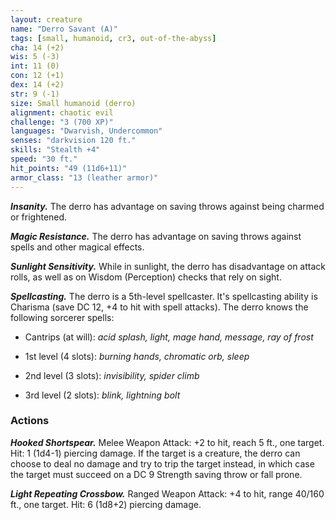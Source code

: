 ```yaml
---
layout: creature
name: "Derro Savant (A)"
tags: [small, humanoid, cr3, out-of-the-abyss]
cha: 14 (+2)
wis: 5 (-3)
int: 11 (0)
con: 12 (+1)
dex: 14 (+2)
str: 9 (-1)
size: Small humanoid (derro)
alignment: chaotic evil
challenge: "3 (700 XP)"
languages: "Dwarvish, Undercommon"
senses: "darkvision 120 ft."
skills: "Stealth +4"
speed: "30 ft."
hit_points: "49 (11d6+11)"
armor_class: "13 (leather armor)"
---
```


***Insanity.*** The derro has advantage on saving throws against being charmed or frightened.

***Magic Resistance.*** The derro has advantage on saving throws against spells and other magical effects.

***Sunlight Sensitivity.*** While in sunlight, the derro has disadvantage on attack rolls, as well as on Wisdom (Perception) checks that rely on sight.

***Spellcasting.*** The derro is a 5th-level spellcaster. It's spellcasting ability is Charisma (save DC 12, +4 to hit with spell attacks). The derro knows the following sorcerer spells:

* Cantrips (at will): <i>acid splash, light, mage hand, message, ray of frost</i>

* 1st level (4 slots): <i>burning hands, chromatic orb, sleep</i>

* 2nd level (3 slots): <i>invisibility, spider climb</i>

* 3rd level (2 slots): <i>blink, lightning bolt</i>

### Actions

***Hooked Shortspear.*** Melee Weapon Attack: +2 to hit, reach 5 ft., one target. Hit: 1 (1d4-1) piercing damage. If the target is a creature, the derro can choose to deal no damage and try to trip the target instead, in which case the target must succeed on a DC 9 Strength saving throw or fall prone.

***Light Repeating Crossbow.*** Ranged Weapon Attack: +4 to hit, range 40/160 ft., one target. Hit: 6 (1d8+2) piercing damage.
